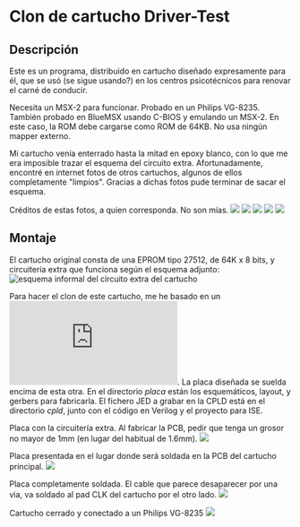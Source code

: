 # Clon de cartucho Driver-Test
## Descripción
Este es un programa, distribuido en cartucho diseñado expresamente para él, que se usó (se sigue usando?) en los centros psicotécnicos para renovar el carné de conducir.

Necesita un MSX-2 para funcionar. Probado en un Philips VG-8235. También probado en BlueMSX usando C-BIOS y emulando un MSX-2. En este caso, la ROM debe cargarse como ROM de 64KB. No usa ningún mapper externo.

Mi cartucho venía enterrado hasta la mitad en epoxy blanco, con lo que me era imposible trazar el esquema del circuito extra. Afortunadamente, encontré en internet fotos de otros cartuchos, algunos de ellos completamente "limpios". Gracias a dichas fotos pude terminar de sacar el esquema.

Créditos de estas fotos, a quien corresponda. No son mías.
![](docs/cartucho_cara_componentes.jpg)
![](docs/cartucho_cara_pistas.jpg)
![](docs/msx2_driver_test_7.jpg)
![](docs/otro_cara_comp.jpg)
![](docs/otro_cara_pistas.jpg)

## Montaje
El cartucho original consta de una EPROM tipo 27512, de 64K x 8 bits, y circuitería extra que funciona según el esquema adjunto:
![esquema informal del circuito extra del cartucho](docs/esquema_circuito_driver_test.jpg)

Para hacer el clon de este cartucho, me he basado en un ![kit estándar para hacer cartuchos de MSX](https://www.ebsoft.fr/shop/es/home/28-msx-cartridge-kit-16-64k.html). La placa diseñada se suelda encima de esta otra. En el directorio *placa* están los esquemáticos, layout, y gerbers para fabricarla. El fichero JED a grabar en la CPLD está en el directorio *cpld*, junto con el código en Verilog y el proyecto para ISE.

Placa con la circuitería extra. Al fabricar la PCB, pedir que tenga un grosor no mayor de 1mm (en lugar del habitual de 1.6mm).
![](docs/placa.jpg)

Placa presentada en el lugar donde será soldada en la PCB del cartucho principal.
![](docs/placa_puesta_encima_cartucho.jpg)

Placa completamente soldada. El cable que parece desaparecer por una via, va soldado al pad CLK del cartucho por el otro lado.
![](docs/placa_soldada.jpg)

Cartucho cerrado y conectado a un Philips VG-8235
![](docs/cartucho_clon_funcionando.jpg)
